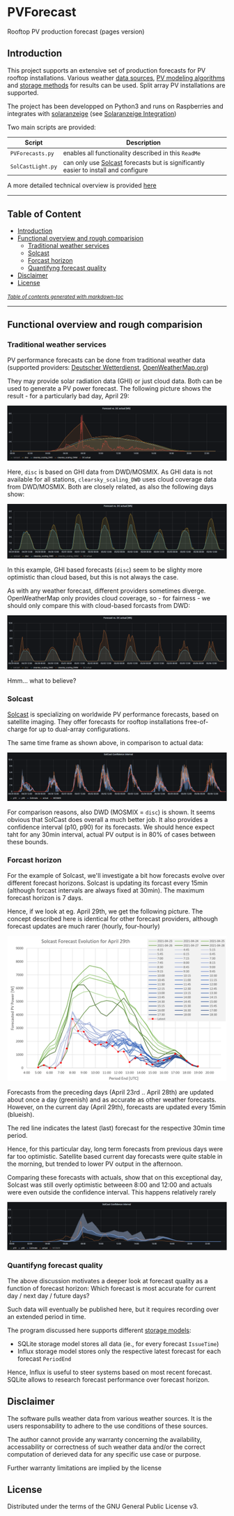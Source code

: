 # PVForecast
Rooftop PV production forecast (pages version)
 
## Introduction
This project supports an extensive set of production forecasts for PV rooftop installations. Various weather [data sources](#forecast-sources), [PV modeling algorithms](#forecast-models) and [storage methods](#data-storage) for results can be used. Split array PV installations are supported.

The project has been developped on Python3 and runs on Raspberries and integrates with [solaranzeige](https://solaranzeige.de) (see [Solaranzeige Integration](#solaranzeige-integration))

Two main scripts are provided:

Script | Description
-------|------------
`PVForecasts.py` | enables all functionality described in this `ReadMe`
`SolCastLight.py` | can only use [Solcast](https://solcast.com/) forecasts but is significantly easier to install and configure

A more detailed technical overview is provided [here](../README.md)

----------- 
## Table of Content
  * [Introduction](#introduction)
  * [Functional overview and rough comparision](#functional-overview-and-rough-comparision)
    + [Traditional weather services](#traditional-weather-services)
    + [Solcast](#solcast)
    + [Forcast horizon](#forcast-horizon)
    + [Quantifyng forecast quality](#quantifyng-forecast-quality)
  * [Disclaimer](#disclaimer)
  * [License](#license)

<small><i><a href='http://ecotrust-canada.github.io/markdown-toc/'>Table of contents generated with markdown-toc</a></i></small>

-----------

## Functional overview and rough comparision

### Traditional weather services

PV performance forecasts can be done from traditional weather data (supported providers: [Deutscher Wetterdienst](https://www.dwd.de/DE/leistungen/met_verfahren_mosmix/), [OpenWeatherMap.org](https://openweathermap.org/)) 

They may provide solar radiation data (GHI) or just cloud data. Both can be used to generate a PV power forecast. The following picture shows the result - for a particularly bad day, April 29:

![Others](Others_April29.png)

Here, `disc` is based on GHI data from DWD/MOSMIX. As GHI data is not available for all stations, `clearsky_scaling_DWD` uses cloud coverage data from DWD/MOSMIX. Both are closely related, as also the following days show:

![MOSMIX](Disc_vs_Cloud.png)

In this example, GHI based forecasts (`disc`) seem to be slighty more optimistic than cloud based, but this is not always the case.

As with any weather forecast, different providers sometimes diverge. OpenWeatherMap only provides cloud coverage, so - for fairness - we should only compare this with cloud-based forcasts from DWD:

![MOSMIX_OWM](DWD_OWM.png)

Hmm... what to believe?

### Solcast

[Solcast](https://solcast.com/) is specializing on worldwide PV performance forecasts, based on satellite imaging. They offer forecasts for rooftop installations free-of-charge for up to dual-array configurations.

The same time frame as shown above, in comparison to actual data:

![Solcast 8 Days](SolCast_8days.png)

For comparison reasons, also DWD (MOSMIX = `disc`) is shown. It seems obvious that SolCast does overall a much better job. It also provides a confidence interval (p10, p90) for its forecasts. We should hence expect taht for any 30min interval, actual PV output is in 80% of cases between these bounds.

### Forcast horizon

For the example of Solcast, we'll investigate a bit how forecasts evolve over different forecast horizons. Solcast is updating its forcast every 15min (although forcast intervals are always fixed at 30min). The maximum forecast horizon is 7 days.

Hence, if we look at eg. April 29th, we get the following picture. The concept described here is identical for other forecast providers, although forecast updates are much rarer (hourly, four-hourly)

![Forecast Development](SolCast_Apr29_Development.png)

Forecasts from the preceding days (April 23rd .. April 28th) are updated about once a day (greenish) and as accurate as other weather forecasts. However, on the current day (April 29th), forecasts are updated every 15min (blueish).

The red line indicates the latest (last) forecast for the respective 30min time period. 

Hence, for this particular day, long term forecasts from previous days were far too optimistic. Satellite based current day forecasts were quite stable in the morning, but trended to lower PV output in the afternoon.

Comparing these forecasts with actuals, show that on this exceptional day, Solcast was still overly optimistic betweeen 8:00 and 12:00 and actuals were even outside the confidence interval. This happens relatively rarely

![Actuals Comparison](SolCast_Apr29.png)

### Quantifyng forecast quality

The above discussion motivates a deeper look at forecast quality as a function of forecast horizon: Which forecast is most accurate for current day / next day / future days?

Such data will eventually be published here, but it requires recording over an extended period in time.

The program discussed here supports different [storage models](../README.md#data-storage):
* SQLite storage model stores all data (ie., for every forecast `IssueTime`)
* Influx storage model stores only the respective latest forecast for each forecast `PeriodEnd`

Hence, Influx is useful to steer systems based on most recent forecast. SQLite allows to research forecast performance over forecast horizon.

## Disclaimer
The software pulls weather data from various weather sources. It is the users responsability to adhere to the use conditions of these sources. 

The author cannot provide any warranty concerning the availability, accessability or correctness of such weather data and/or the correct computation of derieved data for any specific use case or purpose.

Further warranty limitations are implied by the license

## License
Distributed under the terms of the GNU General Public License v3.
